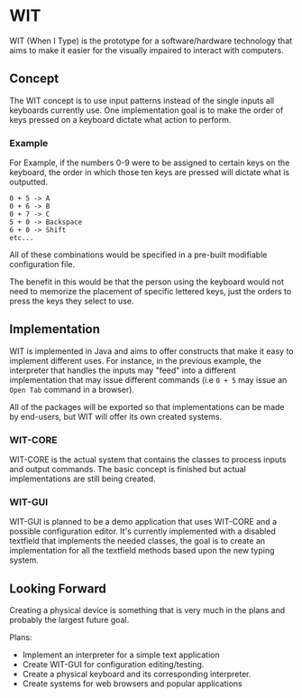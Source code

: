# WIT

WIT (When I Type) is the prototype for a software/hardware technology that aims to make it easier for
the visually impaired to interact with computers.

## Concept

The WIT concept is to use input patterns instead of the single inputs all keyboards currently use. 
One implementation goal is to make the order of keys pressed on a keyboard dictate what
action to perform. 

### Example

For Example, if the numbers 0-9 were to be assigned to certain keys on the keyboard, the order in which
those ten keys are pressed will dictate what is outputted.

```
0 + 5 -> A
0 + 6 -> B
0 + 7 -> C
5 + 0 -> Backspace
6 + 0 -> Shift
etc...
```

All of these combinations would be specified in a pre-built modifiable configuration file.

The benefit in this would be that the person using the keyboard would not need to memorize the placement
of specific lettered keys, just the orders to press the keys they select to use.

## Implementation

WIT is implemented in Java and aims to offer constructs that make it easy to implement different
uses. For instance, in the previous example, the interpreter that handles the inputs may "feed" into a different implementation that may issue different commands (i.e `0 + 5` may issue an `Open Tab` command
in a browser).

All of the packages will be exported so that implementations can be made by end-users, but WIT will offer its own created systems.

### WIT-CORE

WIT-CORE is the actual system that contains the classes to process inputs and output commands. The basic
concept is finished but actual implementations are still being created.

### WIT-GUI

WIT-GUI is planned to be a demo application that uses WIT-CORE and a possible configuration editor. It's currently implemented with a disabled textfield that implements
the needed classes, the goal is to create an implementation for all the textfield methods based upon the new typing system.

## Looking Forward

Creating a physical device is something that is very much in the plans and probably the largest future goal.

Plans:
- Implement an interpreter for a simple text application
- Create WIT-GUI for configuration editing/testing.
- Create a physical keyboard and its corresponding interpreter.
- Create systems for web browsers and popular applications

